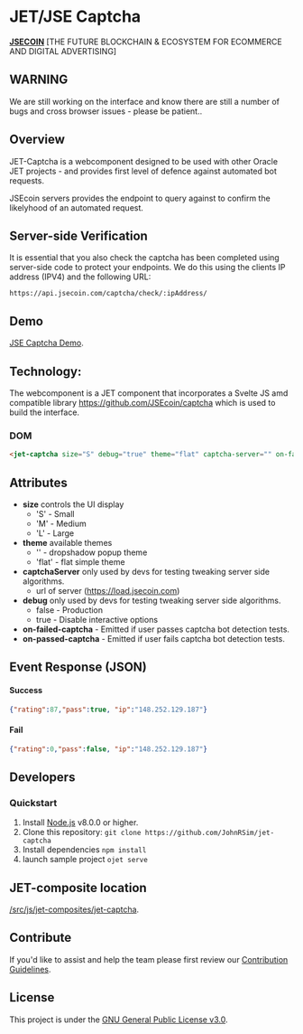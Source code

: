 # JET/JSE Captcha

**[JSECOIN](https://jsecoin.com/)** [THE FUTURE BLOCKCHAIN & ECOSYSTEM FOR ECOMMERCE AND DIGITAL ADVERTISING]

## WARNING

We are still working on the interface and know there are still a number of bugs and cross browser issues - please be patient..

## Overview
JET-Captcha is a webcomponent designed to be used with other Oracle JET projects - and provides first level of defence against automated bot requests.

JSEcoin servers provides the endpoint to query against to confirm the likelyhood of an automated request.


## Server-side Verification
It is essential that you also check the captcha has been completed using server-side code to protect your endpoints. We do this using the clients IP address (IPV4) and the following URL: 

```
https://api.jsecoin.com/captcha/check/:ipAddress/
```

## Demo
[JSE Captcha Demo](https://jsecoin.com/iCaptcha/).

## Technology:
The webcomponent is a JET component that incorporates a Svelte JS amd compatible library https://github.com/JSEcoin/captcha which is used to build the interface.

### DOM
```html
<jet-captcha size="S" debug="true" theme="flat" captcha-server="" on-failed-captcha="[[fail]]" on-passed-captcha="[[success]]"></jet-captcha>
```

## Attributes

- **size** controls the UI display
  - 'S' - Small
  - 'M' - Medium
  - 'L' - Large
- **theme** available themes
  - '' - dropshadow popup theme
  - 'flat' - flat simple theme
- **captchaServer** only used by devs for testing tweaking server side algorithms.
  - url of server (https://load.jsecoin.com)
- **debug** only used by devs for testing tweaking server side algorithms.
  - false - Production
  - true - Disable interactive options
- **on-failed-captcha** - Emitted if user passes captcha bot detection tests.
- **on-passed-captcha** - Emitted if user fails captcha bot detection tests.

## Event Response (JSON)

#### Success
```json
{"rating":87,"pass":true, "ip":"148.252.129.187"}
```

#### Fail
```json
{"rating":0,"pass":false, "ip":"148.252.129.187"}
```

## Developers
### Quickstart

1. Install [Node.js](https://nodejs.org) v8.0.0 or higher.
2. Clone this repository: `git clone https://github.com/JohnRSim/jet-captcha`
3. Install dependencies `npm install`
4. launch sample project `ojet serve`

## JET-composite location
[/src/js/jet-composites/jet-captcha](https://github.com/JohnRSim/jet-captcha/tree/master/src/js/jet-composites/jet-captcha).


## Contribute
If you'd like to assist and help the team please first review our [Contribution Guidelines](./CONTRIBUTING.md).

## License
This project is under the [GNU General Public License v3.0](./LICENSE.md).
